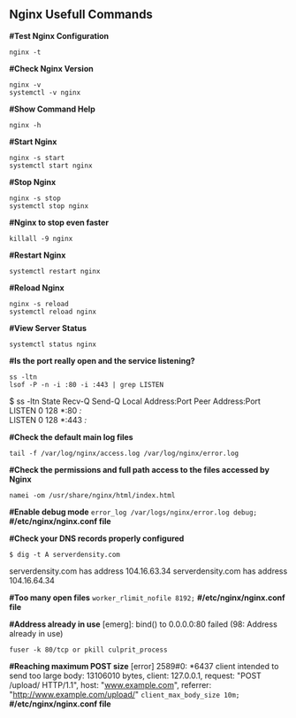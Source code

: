 

## Nginx Usefull Commands

**#Test Nginx Configuration**

    nginx -t

**#Check Nginx Version**

    nginx -v
    systemctl -v nginx

**#Show Command Help**

    nginx -h

**#Start Nginx**

    nginx -s start
    systemctl start nginx

**#Stop Nginx**

    nginx -s stop
    systemctl stop nginx

**#Nginx to stop even faster**

    killall -9 nginx

**#Restart Nginx**

    systemctl restart nginx

**#Reload Nginx**

    nginx -s reload
    systemctl reload nginx

**#View Server Status**

    systemctl status nginx

**#Is the port really open and the service listening?**

    ss -ltn
    lsof -P -n -i :80 -i :443 | grep LISTEN

$ ss -ltn
State      Recv-Q Send-Q        Local Address:Port          Peer Address:Port 
LISTEN     0      128                       *:80                       *:*     
LISTEN     0      128                       *:443                      *:*

**#Check the default main log files**

    tail -f /var/log/nginx/access.log /var/log/nginx/error.log

**#Check the permissions and full path access to the files accessed by Nginx**

    namei -om /usr/share/nginx/html/index.html

**#Enable debug mode**
`error_log /var/logs/nginx/error.log debug;` **#/etc/nginx/nginx.conf file**

**#Check your DNS records properly configured**

    $ dig -t A serverdensity.com

serverdensity.com has address 104.16.63.34
serverdensity.com has address 104.16.64.34

**#Too many open files**
`worker_rlimit_nofile 8192;`  **#/etc/nginx/nginx.conf file**

**#Address already in use**
[emerg]: bind() to 0.0.0.0:80 failed (98: Address already in use)

    fuser -k 80/tcp or pkill culprit_process

**#Reaching maximum POST size**
[error] 2589#0: *6437 client intended to send too large body: 13106010 bytes, client: 127.0.0.1, request: "POST /upload/ HTTP/1.1", host: "www.example.com", referrer: "http://www.example.com/upload/"
`client_max_body_size 10m;`   **#/etc/nginx/nginx.conf file**
